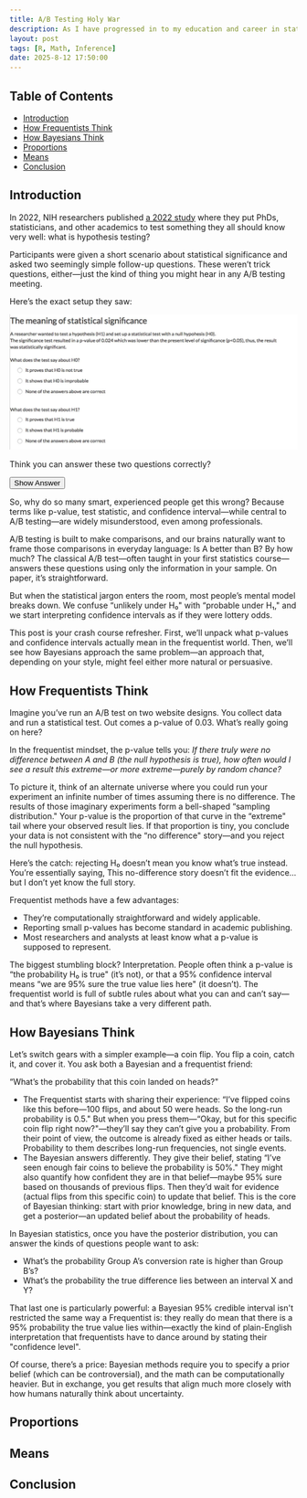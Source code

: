 ```yaml
---
title: A/B Testing Holy War
description: As I have progressed in to my education and career in statistical inference, I have heard from various professionals, strategy leaders, and peers about how frustrating interpreting statistics results can be. Statistics and data science academics, especially those deep into their fields, have very strong preferences for go-to testing. Here I unpack how both classical and Bayesian statisticians understand uncertainty, handle evidence, and guide decision-making. I'll also provide for R enthusiasts the right playground to perform their own hypothesis tests.
layout: post
tags: [R, Math, Inference]
date: 2025-8-12 17:50:00
---
```


## Table of Contents
- [Introduction](#introduction)
- [How Frequentists Think](#how-frequentists-think)
- [How Bayesians Think](#how)
- [Proportions](#proportions)
- [Means](#means)
- [Conclusion](#conclusion)

## Introduction

In 2022, NIH researchers published [a 2022 study](https://pmc.ncbi.nlm.nih.gov/articles/PMC9383044/) where they put PhDs, statisticians, and other academics to test something they all should know very well: what is hypothesis testing?

Participants were given a short scenario about statistical significance and asked two seemingly simple follow-up questions. These weren’t trick questions, either—just the kind of thing you might hear in any A/B testing meeting.

Here’s the exact setup they saw:

![fig1](/assets/ABTest/intro.png)

Think you can answer these two questions correctly?

<button type="button" onclick="toggleSpoiler('spoilerContent')">Show Answer</button>
<div id="spoilerContent" style="display:none;">
    Both are "None of the above answers are correct"
</div>

<script>
function toggleSpoiler(id) {
    var content = document.getElementById(id);
    if (content.style.display === 'none' || content.style.display === '') {
        content.style.display = 'block'; // Or 'inline', 'flex', etc., depending on desired layout
    } else {
        content.style.display = 'none';
    }
}
</script>

So, why do so many smart, experienced people get this wrong?
Because terms like p-value, test statistic, and confidence interval—while central to A/B testing—are widely misunderstood, even among professionals.

A/B testing is built to make comparisons, and our brains naturally want to frame those comparisons in everyday language: Is A better than B? By how much? The classical A/B test—often taught in your first statistics course—answers these questions using only the information in your sample. On paper, it’s straightforward.

But when the statistical jargon enters the room, most people’s mental model breaks down. We confuse “unlikely under H₀" with “probable under H₁," and we start interpreting confidence intervals as if they were lottery odds.

This post is your crash course refresher. First, we’ll unpack what p-values and confidence intervals actually mean in the frequentist world. Then, we’ll see how Bayesians approach the same problem—an approach that, depending on your style, might feel either more natural or persuasive.

## How Frequentists Think

Imagine you’ve run an A/B test on two website designs. You collect data and run a statistical test. Out comes a p-value of 0.03. What’s really going on here?

In the frequentist mindset, the p-value tells you: *If there truly were no difference between A and B (the null hypothesis is true), how often would I see a result this extreme—or more extreme—purely by random chance?*

To picture it, think of an alternate universe where you could run your experiment an infinite number of times assuming there is no difference. The results of those imaginary experiments form a bell-shaped “sampling distribution." Your p-value is the proportion of that curve in the “extreme" tail where your observed result lies. If that proportion is tiny, you conclude your data is not consistent with the “no difference" story—and you reject the null hypothesis.

Here’s the catch: rejecting H₀ doesn’t mean you know what’s true instead. You’re essentially saying, This no-difference story doesn’t fit the evidence… but I don’t yet know the full story.

Frequentist methods have a few advantages:

- They’re computationally straightforward and widely applicable.
- Reporting small p-values has become standard in academic publishing.
- Most researchers and analysts at least know what a p-value is supposed to represent.

The biggest stumbling block? Interpretation. People often think a p-value is “the probability H₀ is true" (it’s not), or that a 95% confidence interval means “we are 95% sure the true value lies here" (it doesn’t). The frequentist world is full of subtle rules about what you can and can’t say—and that’s where Bayesians take a very different path.

## How Bayesians Think

Let’s switch gears with a simpler example—a coin flip. You flip a coin, catch it, and cover it. You ask both a Bayesian and a frequentist friend:

“What’s the probability that this coin landed on heads?"

- The Frequentist starts with sharing their experience: “I’ve flipped coins like this before—100 flips, and about 50 were heads. So the long-run probability is 0.5." But when you press them—“Okay, but for this specific coin flip right now?"—they’ll say they can’t give you a probability. From their point of view, the outcome is already fixed as either heads or tails. Probability to them describes long-run frequencies, not single events.
- The Bayesian answers differently. They give their belief, stating “I’ve seen enough fair coins to believe the probability is 50%." They might also quantify how confident they are in that belief—maybe 95% sure based on thousands of previous flips. Then they’d wait for evidence (actual flips from this specific coin) to update that belief. This is the core of Bayesian thinking: start with prior knowledge, bring in new data, and get a posterior—an updated belief about the probability of heads.

In Bayesian statistics, once you have the posterior distribution, you can answer the kinds of questions people want to ask:
- What’s the probability Group A’s conversion rate is higher than Group B’s?
- What’s the probability the true difference lies between an interval X and Y?

That last one is particularly powerful: a Bayesian 95% credible interval isn't restricted the same way a Frequentist is: they really do mean that there is a 95% probability the true value lies within—exactly the kind of plain-English interpretation that frequentists have to dance around by stating their "confidence level".

Of course, there’s a price: Bayesian methods require you to specify a prior belief (which can be controversial), and the math can be computationally heavier. But in exchange, you get results that align much more closely with how humans naturally think about uncertainty.


## Proportions

## Means

## Conclusion



